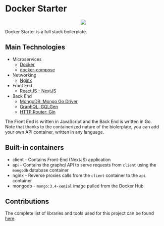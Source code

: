 # Docker Starter
<p align="center">
  <img src="https://i.imgur.com/VsjNFfG.png">
</p>

Docker Starter is a full stack boilerplate.

## Main Technologies
- Microservices
  - [Docker](https://www.docker.com/)
  - [docker-compose](https://github.com/docker/compose)
- Networking
  - [Nginx](https://nginx.org/)
- Front End
  - [ReactJS - NextJS](https://github.com/zeit/next.js/)
- Back End
  - [MongoDB: Mongo Go Driver](https://github.com/mongodb/mongo-go-driver)
  - [GraphQL: GQLGen](https://github.com/99designs/gqlgen)
  - [HTTP Router: Gin](https://github.com/gin-gonic/gin)

The Front End is written in JavaScript and the Back End is written in Go.
Note that thanks to the containerized nature of the biolerplate, you can add your own API container, written in any language.

## Built-in containers
- client - Contains Front-End (NextJS) application
- api - Contains the graphql API to serve requests from `client` using the `mongodb` database container
- nginx - Reverse proxies calls from the `client` container to the `api` container
- mongodb - `mongo:3.4-xenial` image pulled from the Docker Hub

## Contributions
The complete list of libraries and tools used for this project can be found [here](libs.md).
